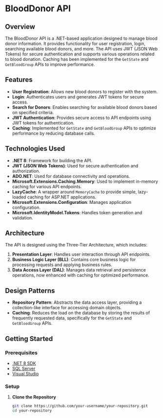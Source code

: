 # BloodDonor API

## Overview

The BloodDonor API is a .NET-based application designed to manage blood donor information. It provides functionality for user registration, login, searching available blood donors, and more. The API uses JWT (JSON Web Tokens) for secure authentication and supports various operations related to blood donation. Caching has been implemented for the `GetState` and `GetBloodGroup` APIs to improve performance.

## Features

- **User Registration**: Allows new blood donors to register with the system.
- **Login**: Authenticates users and generates JWT tokens for secure access.
- **Search for Donors**: Enables searching for available blood donors based on specified criteria.
- **JWT Authentication**: Provides secure access to API endpoints using JWT tokens for authentication.
- **Caching**: Implemented for `GetState` and `GetBloodGroup` APIs to optimize performance by reducing database calls.

## Technologies Used

- **.NET 8**: Framework for building the API.
- **JWT (JSON Web Tokens)**: Used for secure authentication and authorization.
- **ADO.NET**: Used for database connectivity and operations.
- **Microsoft.Extensions.Caching.Memory**: Used to implement in-memory caching for various API endpoints.
- **LazyCache**: A wrapper around `MemoryCache` to provide simple, lazy-loaded caching for ASP.NET applications.
- **Microsoft.Extensions.Configuration**: Manages application configuration.
- **Microsoft.IdentityModel.Tokens**: Handles token generation and validation.

## Architecture

The API is designed using the Three-Tier Architecture, which includes:

1. **Presentation Layer**: Handles user interaction through API endpoints.
2. **Business Logic Layer (BLL)**: Contains core business logic for processing requests and applying business rules.
3. **Data Access Layer (DAL)**: Manages data retrieval and persistence operations, now enhanced with caching for optimized performance.

## Design Patterns

- **Repository Pattern**: Abstracts the data access layer, providing a collection-like interface for accessing domain objects.
- **Caching**: Reduces the load on the database by storing the results of frequently requested data, specifically for the `GetState` and `GetBloodGroup` APIs.

## Getting Started

### Prerequisites

- [.NET 8 SDK](https://dotnet.microsoft.com/download/dotnet/8.0)
- [SQL Server](https://www.microsoft.com/en-us/sql-server/sql-server-downloads)
- [Visual Studio](https://visualstudio.microsoft.com/)

### Setup

1. **Clone the Repository**

   ```bash
   git clone https://github.com/your-username/your-repository.git
   cd your-repository
